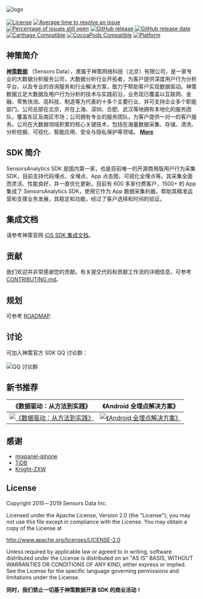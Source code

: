 ![logo](https://github.com/sensorsdata/sa-sdk-android/raw/master/docs/logo.png)
<br><br>
[![License](https://img.shields.io/github/license/sensorsdata/sa-sdk-ios.svg)](https://github.com/sensorsdata/sa-sdk-ios/blob/master/LICENSE)
[![Average time to resolve an issue](http://isitmaintained.com/badge/resolution/sensorsdata/sa-sdk-ios.svg)](http://isitmaintained.com/project/sensorsdata/sa-sdk-ios "Average time to resolve an issue")
[![Percentage of issues still open](http://isitmaintained.com/badge/open/sensorsdata/sa-sdk-ios.svg)](http://isitmaintained.com/project/sensorsdata/sa-sdk-ios "Percentage of issues still open")
[![GitHub release](https://img.shields.io/github/tag/sensorsdata/sa-sdk-ios.svg?label=release)](https://github.com/sensorsdata/sa-sdk-ios/releases)
[![GitHub release date](https://img.shields.io/github/release-date/sensorsdata/sa-sdk-ios.svg)](https://github.com/sensorsdata/sa-sdk-ios/releases)
[![Carthage Compatible](https://img.shields.io/badge/Carthage-compatible-4BC51D.svg?style=flat)](https://github.com/Carthage/Carthage)
[![CocoaPods Compatible](https://img.shields.io/cocoapods/v/SensorsAnalyticsSDK.svg)](https://img.shields.io/cocoapods/v/SensorsAnalyticsSDK.svg)
[![Platform](https://img.shields.io/cocoapods/p/SensorsAnalyticsSDK.svg?style=flat)](http://cocoadocs.org/docsets/SensorsAnalyticsSDK)

## 神策简介

[**神策数据**](https://www.sensorsdata.cn/)
（Sensors Data），隶属于神策网络科技（北京）有限公司，是一家专业的大数据分析服务公司，大数据分析行业开拓者，为客户提供深度用户行为分析平台、以及专业的咨询服务和行业解决方案，致力于帮助客户实现数据驱动。神策数据立足大数据及用户行为分析的技术与实践前沿，业务现已覆盖以互联网、金融、零售快消、高科技、制造等为代表的十多个主要行业、并可支持企业多个职能部门。公司总部在北京，并在上海、深圳、合肥、武汉等地拥有本地化的服务团队，覆盖东区及南区市场；公司拥有专业的服务团队，为客户提供一对一的客户服务。公司在大数据领域积累的核心关键技术，包括在海量数据采集、存储、清洗、分析挖掘、可视化、智能应用、安全与隐私保护等领域。 [**More**](https://www.sensorsdata.cn/about/aboutus.html)


## SDK 简介

SensorsAnalytics SDK 是国内第一家，也是目前唯一的开源商用版用户行为采集 SDK，目前支持代码埋点、全埋点、App 点击图、可视化全埋点等。其采集全面而灵活、性能良好，并一直优化更新。目前有 600 多家付费客户，1500+ 的 App 集成了 SensorsAnalytics SDK，使用它作为 App 数据采集利器，帮助其精准运营和支撑业务发展，其稳定和功能，经过了客户选择和时间的验证。

## 集成文档

请参考神策官网 [iOS SDK 集成文档](http://www.sensorsdata.cn/manual/ios_sdk.html)。


## 贡献

我们欢迎并非常感谢您的贡献。有关提交代码和贡献工作流的详细信息，可参考 [CONTRIBUTING.md](CONTRIBUTING.md)。

## 规划

可参考 [ROADMAP](ROADMAP.md).

## 讨论

可加入神策官方 SDK QQ 讨论群：<br><br>
![ QQ 讨论群](https://github.com/sensorsdata/sa-sdk-android/raw/master/docs/qrCode.jpeg)

## 新书推荐

| 《数据驱动：从方法到实践》 | 《Android 全埋点解决方案》 |
| ------ | ------ |
| [![《数据驱动：从方法到实践》](https://github.com/sensorsdata/sa-sdk-android/raw/master/docs/data_driven_book.jpg)](https://u.jd.com/dWkE2x) | [![《Android 全埋点解决方案》](https://github.com/sensorsdata/sa-sdk-android/raw/master/docs/android_autotrack_book.jpg)](https://u.jd.com/2JFaeG) |


## 感谢
- [mixpanel-iphone](https://github.com/mixpanel/mixpanel-iphone) 
- [TiDB](https://github.com/pingcap/tidb) 
- [Knight-ZXW](https://github.com/Knight-ZXW)

## License

Copyright 2015－2019 Sensors Data Inc.

Licensed under the Apache License, Version 2.0 (the "License");
you may not use this file except in compliance with the License.
You may obtain a copy of the License at

http://www.apache.org/licenses/LICENSE-2.0

Unless required by applicable law or agreed to in writing, software
distributed under the License is distributed on an "AS IS" BASIS,
WITHOUT WARRANTIES OR CONDITIONS OF ANY KIND, either express or implied.
See the License for the specific language governing permissions and
limitations under the License.

**同时，我们禁止一切基于神策数据开源 SDK 的商业活动！**
